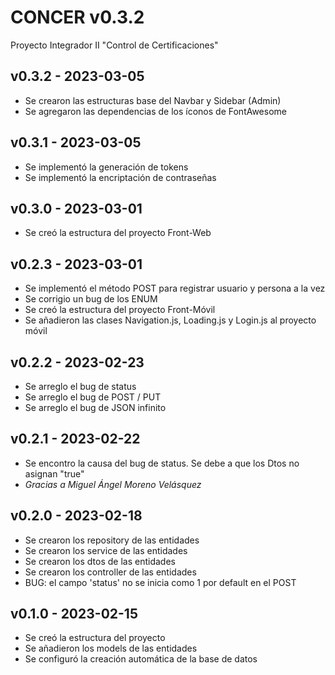 # CONCER v0.3.2
 Proyecto Integrador II "Control de Certificaciones"
 ## v0.3.2 - 2023-03-05
  - Se crearon las estructuras base del Navbar y Sidebar (Admin)
  - Se agregaron las dependencias de los íconos de FontAwesome
 
 ## v0.3.1 - 2023-03-05
  - Se implementó la generación de tokens
  - Se implementó la encriptación de contraseñas
 
 ## v0.3.0 - 2023-03-01
  - Se creó la estructura del proyecto Front-Web
 
 ## v0.2.3 - 2023-03-01
  - Se implementó el método POST para registrar usuario y persona a la vez
  - Se corrigio un bug de los ENUM
  - Se creó la estructura del proyecto Front-Móvil
  - Se añadieron las clases Navigation.js, Loading.js y Login.js al proyecto móvil
 
 ## v0.2.2 - 2023-02-23
 - Se arreglo el bug de status
 - Se arreglo el bug de POST / PUT
 - Se arreglo el bug de JSON infinito
 
 ## v0.2.1 - 2023-02-22
 - Se encontro la causa del bug de status. Se debe a que los Dtos no asignan "true"
 - *Gracias a Miguel Ángel Moreno Velásquez*
 
 ## v0.2.0 - 2023-02-18
- Se crearon los repository de las entidades
- Se crearon los service de las entidades
- Se crearon los dtos de las entidades
- Se crearon los controller de las entidades
- BUG: el campo 'status' no se inicia como 1 por default en el POST

 ## v0.1.0 - 2023-02-15
- Se creó la estructura del proyecto
- Se añadieron los models de las entidades
- Se configuró la creación automática de la base de datos
